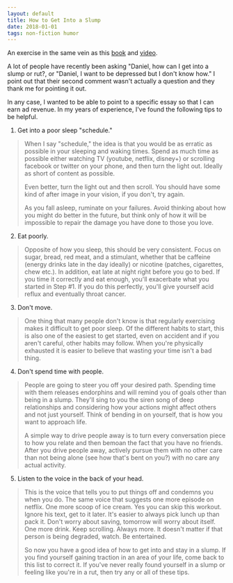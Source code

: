 ```yaml
---
layout: default
title: How to Get Into a Slump
date: 2018-01-01
tags: non-fiction humor
---
```

An exercise in the same vein as this [book](https://www.amazon.com/dp/B0197SJPCE) and [video](https://www.youtube.com/watch?v=LO1mTELoj6o). 

A lot of people have recently been asking "Daniel, how can I get into a slump or rut?, or "Daniel, I want to be depressed but I don't know how." I point out that their second comment wasn't actually a question and they thank me for pointing it out. 

In any case, I wanted to be able to point to a specific essay so that I can earn ad revenue. In my years of experience, I've found the following tips to be helpful. 

 1. Get into a poor sleep "schedule." 

> When I say "schedule," the idea is that you would be as erratic as possible in your sleeping and waking times. Spend as much time as possible either watching TV (youtube, netflix, disney+) or scrolling facebook or twitter on your phone, and then turn the light out. Ideally as short of content as possible. 
>
> Even better, turn the light out and then scroll. You should have some kind of after image in your vision, if you don't, try again.
>
> As you fall asleep, ruminate on your failures. Avoid thinking about how you might do better in the future, but think only of how it will be impossible to repair the damage you have done to those you love. 
>
 2. Eat poorly.

> Opposite of how you sleep, this should be very consistent. Focus on sugar, bread, red meat, and a stimulant, whether that be caffeine (energy drinks late in the day ideally) or nicotine (patches, cigarettes, chew etc.). In addition, eat late at night right before you go to bed. If you time it correctly and eat enough, you'll exacerbate what you started in Step #1. If you do this perfectly, you'll give yourself acid reflux and eventually throat cancer.
>
 3. Don't move. 

> One thing that many people don't know is that regularly exercising makes it difficult to get poor sleep. Of the different habits to start, this is also one of the easiest to get started, even on accident and if you aren't careful, other habits may follow. When you're physically exhausted it is easier to believe that wasting your time isn't a bad thing. 
>
 4. Don't spend time with people.

> People are going to steer you off your desired path. Spending time with them releases endorphins and will remind you of goals other than being in a slump. They'll sing to you the siren song of deep relationships and considering how your actions might affect others and not just yourself. Think of bending in on yourself, that is how you want to approach life. 
>
> A simple way to drive people away is to turn every conversation piece to how you relate and then bemoan the fact that you have no friends. After you drive people away, actively pursue them with no other care than not being alone (see how that's bent on you?) with no care any actual activity. 
>
 5. Listen to the voice in the back of your head.

> This is the voice that tells you to put things off and condemns you when you do. The same voice that suggests one more episode on netflix. One more scoop of ice cream. Yes you can skip this workout. Ignore his text, get to it later. It's easier to always pick lunch up than pack it. Don't worry about saving, tomorrow will worry about itself. One more drink. Keep scrolling. Always more. It doesn't matter if that person is being degraded, watch. Be entertained.
>
> So now you have a good idea of how to get into and stay in a slump. If you find yourself gaining traction in an area of your life, come back to this list to correct it. If you've never really found yourself in a slump or feeling like you're in a rut, then try any or all of these tips.